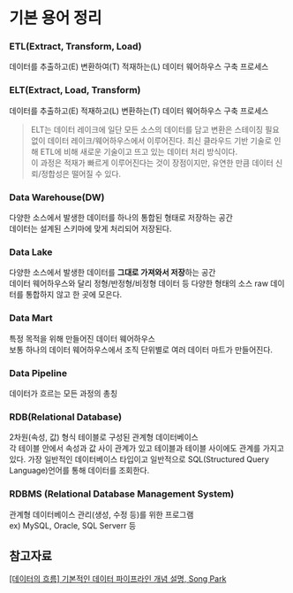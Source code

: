 # 기본 용어 정리
### ETL(Extract, Transform, Load)
데이터를 추출하고(E) 변환하여(T) 적재하는(L) 데이터 웨어하우스 구축 프로세스
### ELT(Extract, Load, Transform)
데이터를 추출하고(E) 적재하고(L) 변환하는(T) 데이터 웨어하우스 구축 프로세스
> ELT는 데이터 레이크에 일단 모든 소스의 데이터를 담고 변환은 스테이징 필요 없이 데이터 레이크/웨어하우스에서 이루어진다. 최신 클라우드 기반 기술로 인해 ETL에 비해 새로운 기술이고 뜨고 있는 데이터 처리 방식이다. <br> 이 과정은 적재가 빠르게 이루어진다는 것이 장점이지만, 유연한 만큼 데이터 신뢰/정합성은 떨어질 수 있다.
### Data Warehouse(DW)
다양한 소스에서 발생한 데이터를 하나의 통합된 형태로 저장하는 공간 <br>
데이터는 설계된 스키마에 맞게 처리되어 저장된다.
### Data Lake
다양한 소스에서 발생한 데이터를 **그대로 가져와서 저장**하는 공간 <br>
데이터 웨어하우스와 달리 정형/반정형/비정형 데이터 등 다양한 형태의 소스 raw 데이터를 통합하지 않고 한 곳에 모은다.
### Data Mart
특정 목적을 위해 만들어진 데이터 웨어하우스 <br>
보통 하나의 데이터 웨어하우스에서 조직 단위별로 여러 데이터 마트가 만들어진다.
### Data Pipeline
데이터가 흐르는 모든 과정의 총칭
### RDB(Relational Database)
2차원(속성, 값) 형식 테이블로 구성된 관계형 데이터베이스 <br>
각 테이블 안에서 속성과 값 사이 관계가 있고 테이블과 테이블 사이에도 관계를 가지고 있다. 가장 일반적인 데이터베이스 타입이고 일반적으로 SQL(Structured Query Language)언어를 통해 데이터를 조회한다.
### RDBMS (Relational Database Management System)
관계형 데이터베이스 관리(생성, 수정 등)를 위한 프로그램 <br>
ex) MySQL, Oracle, SQL Serverr 등




## 참고자료
[[데이터의 흐름] 기본적인 데이터 파이프라인 개념 설명, Song Park](https://songjoyce.medium.com/%EB%8D%B0%EC%9D%B4%ED%84%B0%EC%9D%98-%ED%9D%90%EB%A6%84-1-%EA%B8%B0%EB%B3%B8%EC%A0%81%EC%9D%B8-%EB%8D%B0%EC%9D%B4%ED%84%B0-%ED%8C%8C%EC%9D%B4%ED%94%84%EB%9D%BC%EC%9D%B8-%EA%B0%9C%EB%85%90-%EC%84%A4%EB%AA%85-5c469479c6c3)